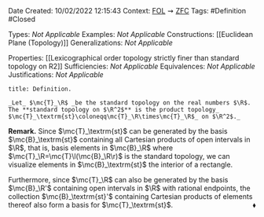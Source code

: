 <br />
<br />

Date Created: 10/02/2022 12:15:43
Context: [$\textrm{FOL}$](obsidian://open?file=First%20Order%20Logic)$\,\,\rightsquigarrow\,\,$[$\textrm{ZFC}$](obsidian://open?file=Zermelo-Fraenkel%20Set%20Theory%20with%20Choice)
Tags: #Definition #Closed 

Types: _Not Applicable_
Examples: _Not Applicable_
Constructions: [[Euclidean Plane (Topology)]]
Generalizations: _Not Applicable_

Properties: [[Lexicographical order topology strictly finer than standard topology on R2]]
Sufficiencies: _Not Applicable_
Equivalences: _Not Applicable_
Justifications: _Not Applicable_

``` ad-Definition
title: Definition.

_Let_ $\mc{T}_\R$ _be the standard topology on the real numbers $\R$. The **standard topology on $\R^2$** is the product topology_ $\mc{T}_\textrm{st}\coloneqq\mc{T}_\R\times\mc{T}_\R$_ on $\R^2$._

```

**Remark.** Since $\mc{T}_\textrm{st}$ can be generated by the basis $\mc{B}_\textrm{st}$ containing all Cartesian products of open intervals in $\R$, that is, basis elements in $\mc{B}_\R$ where $\mc{T}_\R=\mc{T}\l(\mc{B}_\R\r)$ is the standard topology, we can visualize elements in $\mc{B}_\textrm{st}$ the interior of a rectangle.

Furthermore, since $\mc{T}_\R$ can also be generated by the basis $\mc{B}_\R'$ containing open intervals in $\R$ with rational endpoints, the collection $\mc{B}_\textrm{st}'$ containing Cartesian products of elements thereof also form a basis for $\mc{T}_\textrm{st}$.<span style="float:right;">$\blacklozenge$</span>
